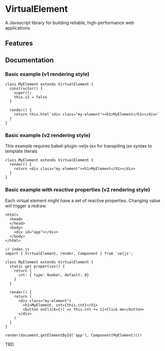 # VirtualElement
A Javascript library for building reliable, high-performance web applications.

## Features

## Documentation

### Basic example (v1 rendering style)

```
class MyElement extends VirtualElement {
  constructor() {
    super();
    this.v2 = false
  }

  render() {
    return this.html`<div class="my-element"><h1>MyElement</h1></div>`
  }
}  
```

### Basic example (v2 rendering style)

This example requires babel-plugin-veljs-jsx for transpiling jsx syntax to template literals

```
class MyElement extends VirtualElement {
  render() {
    return <div class="my-element"><h1>MyElement</h1></div>
  }
}  
```

### Basic example with reactive properties (v2 rendering style)

Each virtual element might have a set of reactive properties. Changing value will trigger a redraw.

```
<html>
  <head>
  </head>
  <body>
    <div id="app"></div>
  </body>
</html>
```

```
// index.js
import { VirtualElement, render, Component } from 'veljs';

class MyElement extends VirtualElement {
  static get properties() {
    return {
      cnt: { type: Number, default: 0}
    }
  }

  render() {
    return (
      <div class="my-element">
        <h1>MyElement, cnt={this.cnt}</h1>
        <button onClick={() => this.cnt += 1}>Click me</button>
      </div>
    )
  }
}  

render(document.getElementById('app'), Component(MyElement)())
```
TBD